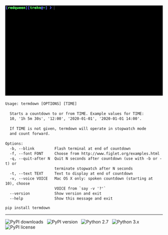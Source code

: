 ![termdown demo](/termdown.gif?raw=true)

```
Usage: termdown [OPTIONS] [TIME]

  Starts a countdown to or from TIME. Example values for TIME:
  10, '1h 5m 30s', '12:00', '2020-01-01', '2020-01-01 14:00'.

  If TIME is not given, termdown will operate in stopwatch mode
  and count forward.

Options:
  -b, --blink         Flash terminal at end of countdown
  -f, --font FONT     Choose from http://www.figlet.org/examples.html
  -q, --quit-after N  Quit N seconds after countdown (use with -b or -t) or
                      terminate stopwatch after N seconds
  -t, --text TEXT     Text to display at end of countdown
  -v, --voice VOICE   Mac OS X only: spoken countdown (starting at 10), choose
                      VOICE from `say -v '?'`
  --version           Show version and exit
  --help              Show this message and exit
```

```
pip install termdown
```

------------------------------------------------------------------------

![PyPI downloads](http://img.shields.io/pypi/dm/termdown.svg) &nbsp; ![PyPI version](http://img.shields.io/pypi/v/termdown.svg) &nbsp; ![Python 2.7](http://img.shields.io/badge/Python-2.7-green.svg) &nbsp; ![Python 3.x](http://img.shields.io/badge/Python-3.x-green.svg) &nbsp; ![PyPI license](http://img.shields.io/badge/License-GPLv3-red.svg)
